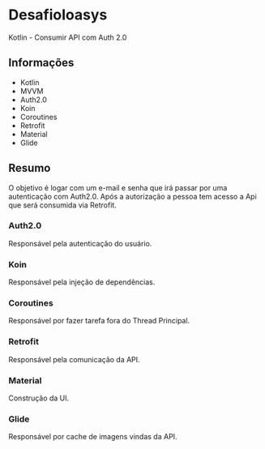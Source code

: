 # DesafioIoasys
Kotlin - Consumir API com Auth 2.0

## Informações
- Kotlin
- MVVM
- Auth2.0
- Koin
- Coroutines
- Retrofit
- Material
- Glide

## Resumo
O objetivo é logar com um e-mail e senha que irá passar por uma autenticação com Auth2.0.
Após a autorização a pessoa tem acesso a Api que será consumida via Retrofit.

### Auth2.0
Responsável pela autenticação do usuário.

### Koin
Responsável pela injeção de dependências.

### Coroutines
Responsável por fazer tarefa fora do Thread Principal.

### Retrofit
Responsável pela comunicação da API.

### Material
Construção da UI.

### Glide
Responsável por cache de imagens vindas da API.
